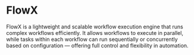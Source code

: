 # FlowX
FlowX is a lightweight and scalable workflow execution engine that runs complex workflows efficiently. It allows workflows to execute in parallel, while tasks within each workflow can run sequentially or concurrently based on configuration — offering full control and flexibility in automation.

